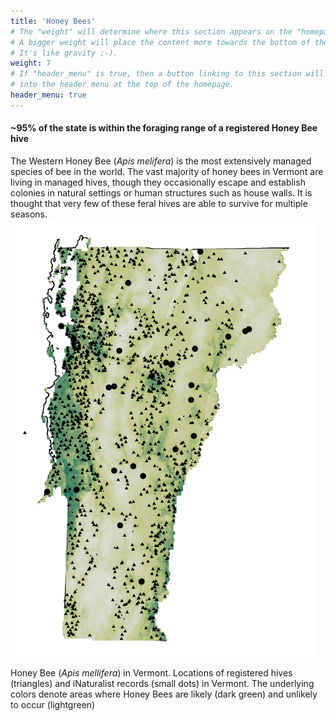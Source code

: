 ```yaml
---
title: 'Honey Bees'
# The "weight" will determine where this section appears on the "homepage".
# A bigger weight will place the content more towards the bottom of the page.
# It's like gravity ;-).
weight: 7
# If "header_menu" is true, then a button linking to this section will be placed
# into the header menu at the top of the homepage.
header_menu: true
---
```

<div class="lead">
<h4> 
~95% of the state is within the foraging range of a registered Honey Bee hive
</h4>
</div>

<div class="doubleColumn">
<div>
The Western Honey Bee (<i>Apis melifera</i>) is the most extensively managed species of bee in the world. The vast majority of honey bees in Vermont are living in managed hives, though they occasionally escape and establish colonies in natural settings or human structures such as house walls. It is thought that very few of these feral hives are able to survive for multiple seasons. 
</div>
<div><img src="images/Apis_mellifera_VT_hives.png" alt="Apis_mellifera_SDM_hives_VT" style="height:700px; width:490px;">
<p class="caption">Honey Bee (<i>Apis mellifera</i>) in Vermont. Locations of registered hives (triangles) and iNaturalist records (small dots) in Vermont. The underlying colors denote areas where Honey Bees are likely (dark green) and unlikely to occur (lightgreen)</p></div>